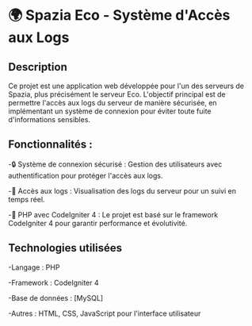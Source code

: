 # 🌍 Spazia Eco - Système d'Accès aux Logs

## Description

Ce projet est une application web développée pour l'un des serveurs de Spazia, plus précisément le serveur Eco. L'objectif principal est de permettre l'accès aux logs du serveur de manière sécurisée, en implémentant un système de connexion pour éviter toute fuite d'informations sensibles.

## Fonctionnalités :

-🔒 Système de connexion sécurisé : Gestion des utilisateurs avec authentification pour protéger l'accès aux logs.

-📜 Accès aux logs : Visualisation des logs du serveur pour un suivi en temps réel.

-🔧 PHP avec CodeIgniter 4 : Le projet est basé sur le framework CodeIgniter 4 pour garantir performance et évolutivité.

## Technologies utilisées

-Langage : PHP

-Framework : CodeIgniter 4

-Base de données : [MySQL]

-Autres : HTML, CSS, JavaScript pour l'interface utilisateur
